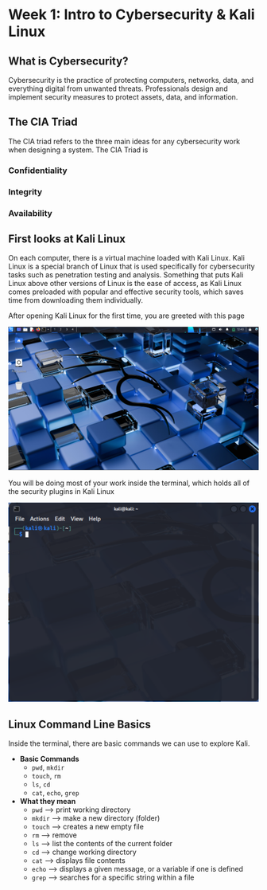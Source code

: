 # Week 1: Intro to Cybersecurity & Kali Linux

## What is Cybersecurity?

Cybersecurity is the practice of protecting computers, networks, data, and everything digital from unwanted threats. Professionals design and implement security measures to protect assets, data, and information.

## The CIA Triad

The CIA triad refers to the three main ideas for any cybersecurity work when designing a system. The CIA Triad is

### Confidentiality

### Integrity

### Availability

## First looks at Kali Linux
On each computer, there is a virtual machine loaded with Kali Linux. Kali Linux is a special branch of Linux that is used specifically for cybersecurity tasks such as penetration testing and analysis. Something that puts Kali Linux above other versions of Linux is the ease of access, as Kali Linux comes preloaded with popular and effective security tools, which saves time from downloading them individually. 

After opening Kali Linux for the first time, you are greeted with this page

![View of the Kali Linux Desktop](https://github.com/MichaelElliottJ/Ethical-Hacking-Curriculum/blob/main/img/KaliDesktop.png)

You will be doing most of your work inside the terminal, which holds all of the security plugins in Kali Linux

![View of the Kali Linux Terminal](https://github.com/MichaelElliottJ/Ethical-Hacking-Curriculum/blob/main/img/KaliTerminal.png)

## Linux Command Line Basics

Inside the terminal, there are basic commands we can use to explore Kali.
- **Basic Commands**
  - `pwd`, `mkdir`
  - `touch`, `rm`
  - `ls`, `cd`
  - `cat`, `echo`, `grep`
- **What they mean**
  - `pwd` --> print working directory
  - `mkdir` --> make a new directory (folder)
  - `touch` --> creates a new empty file
  - `rm` --> remove
  - `ls` --> list the contents of the current folder
  - `cd` --> change working directory
  - `cat` --> displays file contents
  - `echo` --> displays a given message, or a variable if one is defined
  - `grep` --> searches for a specific string within a file
